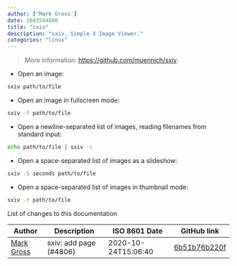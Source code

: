 ```yaml
---
author: ['Mark Gross']
date: 1603544800
title: "sxiv"
description: "sxiv, Simple X Image Viewer."
categories: "linux"
---
```

> More information: <https://github.com/muennich/sxiv>.

- Open an image:

```bash
sxiv path/to/file
```

- Open an image in fullscreen mode:

```bash
sxiv -f path/to/file
```

- Open a newline-separated list of images, reading filenames from standard input:

```bash
echo path/to/file | sxiv -i
```

- Open a space-separated list of images as a slideshow:

```bash
sxiv -S seconds path/to/file
```

- Open a space-separated list of images in thumbnail mode:

```bash
sxiv -t path/to/file
```
List of changes to this documentation


Author | Description | ISO 8601 Date | GitHub link
------|-----|-----|-----
[Mark Gross](mailto:10702518+MarkusG@users.noreply.github.com) | sxiv: add page (#4806) | 2020-10-24T15:06:40 | [6b51b76b220f](https://github.com/tldr-pages/tldr/commit/6b51b76b220f1e921dccef6072715d0576e9b09a)

